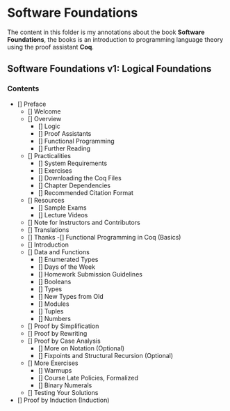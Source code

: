 
# Software Foundations

The content in this folder is my annotations about the book **Software Foundations**, the books is an introduction to programming language theory using the proof assistant **Coq**.


## Software Foundations v1: Logical Foundations
### Contents

- [] Preface
  - [] Welcome
  - [] Overview
    - [] Logic
    - [] Proof Assistants
    - [] Functional Programming
    - [] Further Reading
  - [] Practicalities
    - [] System Requirements
    - [] Exercises
    - [] Downloading the Coq Files
    - [] Chapter Dependencies
    - [] Recommended Citation Format
  - [] Resources
    - [] Sample Exams
    - [] Lecture Videos
  - [] Note for Instructors and Contributors
  - [] Translations
  - [] Thanks
-[] Functional Programming in Coq (Basics)
  - [] Introduction
  - [] Data and Functions
    - [] Enumerated Types
    - [] Days of the Week
    - [] Homework Submission Guidelines
    - [] Booleans
    - [] Types
    - [] New Types from Old
    - [] Modules
    - [] Tuples
    - [] Numbers
  - [] Proof by Simplification
  - [] Proof by Rewriting
  - [] Proof by Case Analysis
    - [] More on Notation (Optional)
    - [] Fixpoints and Structural Recursion (Optional)
  - [] More Exercises
    - [] Warmups
    - [] Course Late Policies, Formalized
    - [] Binary Numerals
  - [] Testing Your Solutions
- [] Proof by Induction (Induction)
